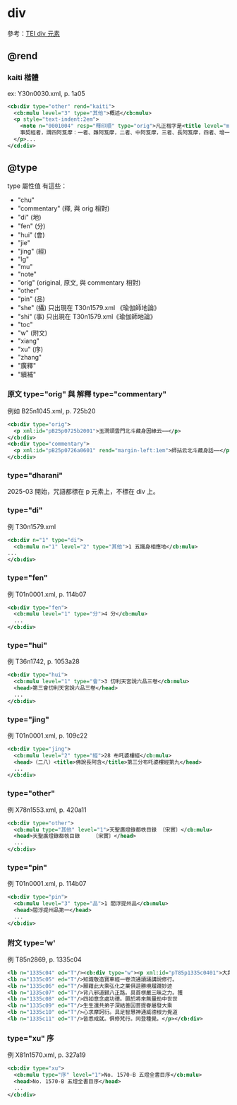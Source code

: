# div

參考：[TEI div 元素](http://www.tei-c.org/release/doc/tei-p5-doc/zh-TW/html/ref-div.html)

## @rend

### kaiti 楷體

ex: Y30n0030.xml, p. 1a05

```xml
<cb:div type="other" rend="kaiti">
  <cb:mulu level="3" type="其他">概述</cb:mulu>
  <p style="text-indent:2em">
    <note n="0001004" resp="釋印順" type="orig">凡正楷字是<title level="m">《論》</title>文。</note>
    事契經者，謂四阿笈摩：一者、雜阿笈摩，二者、中阿笈摩，三者、長阿笈摩，四者、增一阿笈摩。...
  </p>...
</cd:div>
```

## @type

type 屬性值 有這些：
* "chu"
* "commentary" (釋, 與 orig 相對)
* "di" (地)
* "fen" (分)
* "hui" (會)
* "jie"
* "jing" (經)
* "lg"
* "mu"
* "note"
* "orig" (original, 原文, 與 commentary 相對)
* "other"
* "pin" (品)
* "she" (攝) 只出現在 T30n1579.xml 《瑜伽師地論》
* "shi" (事) 只出現在 T30n1579.xml《瑜伽師地論》
* "toc"
* "w" (附文)
* "xiang"
* "xu" (序)
* "zhang"
* "廣釋"
* "續補"

### 原文 type="orig" 與 解釋 type="commentary"

例如 B25n1045.xml, p. 725b20

```xml
<cb:div type="orig">
  <p xml:id="pB25p0725b2001">玉澗頌雲門北斗藏身因緣云⋯⋯</p>
</cb:div>
<cb:div type="commentary">
  <p xml:id="pB25p0726a0601" rend="margin-left:1em">師拈云北斗藏身話⋯⋯</p>
</cb:div>
```
### type="dharani"

2025-03 開始，咒語都標在 p 元素上，不標在 div 上。

### type="di"

例 T30n1579.xml

```xml
<cb:div n="1" type="di">
  <cb:mulu n="1" level="2" type="其他">1 五識身相應地</cb:mulu>
...
</cb:div>
```

### type="fen"

例 T01n0001.xml, p. 114b07

```xml
<cb:div type="fen">
  <cb:mulu level="1" type="分">4 分</cb:mulu>
  ...
</cb:div>
```

### type="hui"

例 T36n1742, p. 1053a28

```xml
<cb:div type="hui">
  <cb:mulu level="1" type="會">3 忉利天宮說六品三卷</cb:mulu>
  <head>第三會忉利天宮說六品三卷</head>
  ...
</cb:div>
```

### type="jing"

例 T01n0001.xml, p. 109c22

```xml
<cb:div type="jing">
  <cb:mulu level="2" type="經">28 布吒婆樓經</cb:mulu>
  <head>（二八）<title>佛說長阿含</title>第三分布吒婆樓經第九</head>
  ...
</cb:div>
```

### type="other"

例 X78n1553.xml, p. 420a11

```xml
<cb:div type="other">
  <cb:mulu type="其他" level="1">天聖廣燈錄都帙目錄 〔宋實〕</cb:mulu>
  <head>天聖廣燈錄都帙目錄　　　〔宋實〕</head>
  ...
</cb:div>
```

### type="pin"

例 T01n0001.xml, p. 114b07

```xml
<cb:div type="pin">
  <cb:mulu level="3" type="品">1 閻浮提州品</cb:mulu>
  <head>閻浮提州品第一</head>
  ...
</cb:div>
```

### 附文 type='w'

例 T85n2869, p. 1335c04

```xml
<lb n="1335c04" ed="T"/><cb:div type="w"><p xml:id="pT85p1335c0401">大業十三年。佛弟子張佛果為劉士章善友
<lb n="1335c05" ed="T"/>知識敬造寶車經一卷流通讀誦講說修行。
<lb n="1335c06" ed="T"/>願藉此大乘弘化之業俱遊勝境履踐妙迹
<lb n="1335c07" ed="T"/>背八邪道歸八正路。具首楞嚴三昧之力。獲
<lb n="1335c08" ed="T"/>四如意念處功德。願於將來無量劫中世世
<lb n="1335c09" ed="T"/>生生還共弟子深結善因菩提眷屬發大乘
<lb n="1335c10" ed="T"/>心求摩訶衍。具足智慧神通威德根力覺道
<lb n="1335c11" ed="T"/>皆悉成就。俱修梵行。同登種覺。</p></cb:div>
```

### type="xu" 序

例 X81n1570.xml, p. 327a19

```xml
<cb:div type="xu">
  <cb:mulu type="序" level="1">No. 1570-B 五燈全書目序</cb:mulu>
  <head>No. 1570-B 五燈全書目序</head>
  ...
</cb:div>
```
